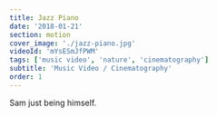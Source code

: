```yaml
---
title: Jazz Piano
date: '2018-01-21'
section: motion
cover_image: './jazz-piano.jpg'
videoId: 'mYsESmJfPWM'
tags: ['music video', 'nature', 'cinematography']
subtitle: 'Music Video / Cinematography'
order: 1
---
```


Sam just being himself.
